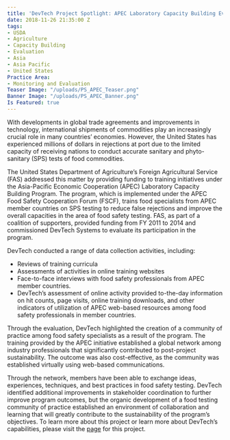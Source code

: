 ```yaml
---
title: 'DevTech Project Spotlight: APEC Laboratory Capacity Building Evaluation'
date: 2018-11-26 21:35:00 Z
tags:
- USDA
- Agriculture
- Capacity Building
- Evaluation
- Asia
- Asia Pacific
- United States
Practice Area:
- Monitoring and Evaluation
Teaser Image: "/uploads/PS_APEC_Teaser.png"
Banner Image: "/uploads/PS_APEC_Banner.png"
Is Featured: true
---
```


With developments in global trade agreements and improvements in technology, international shipments of commodities play an increasingly crucial role in many countries’ economies. However, the United States has experienced millions of dollars in rejections at port due to the limited capacity of receiving nations to conduct accurate sanitary and phyto-sanitary (SPS) tests of food commodities.

The United States Department of Agriculture’s Foreign Agricultural Service (FAS) addressed this matter by providing funding to training initiatives under the Asia-Pacific Economic Cooperation (APEC) Laboratory Capacity Building Program. The program, which is implemented under the APEC Food Safety Cooperation Forum (FSCF), trains food specialists from APEC member countries on SPS testing to reduce false rejections and improve the overall capacities in the area of food safety testing. FAS, as part of a coalition of supporters, provided funding from FY 2011 to 2014 and commissioned DevTech Systems to evaluate its participation in the program.

DevTech conducted a range of data collection activities, including:
* Reviews of training curricula
* Assessments of activities in online training websites
* Face-to-face interviews with food safety professionals from APEC member countries. 
* DevTech’s assessment of online activity provided to-the-day information on hit counts, page visits, online training downloads, and other indicators of utilization of APEC web-based resources among food safety professionals in member countries.

Through the evaluation, DevTech highlighted the creation of a community of practice among food safety specialists as a result of the program.  The training provided by the APEC initiative established a global network among industry professionals that significantly contributed to post-project sustainability. The outcome was also cost-effective, as the community was established virtually using web-based communications.

Through the network, members have been able to exchange ideas, experiences, techniques, and best practices in food safety testing. DevTech identified additional improvements in stakeholder coordination to further improve program outcomes, but the organic development of a food testing community of practice established an environment of collaboration and learning that will greatly contribute to the sustainability of the program’s objectives. To learn more about this project or learn more about DevTech’s capabilities, please visit the [page](http://devtechsys.com/projects/APEC-Laboratory-Capacity-Build/) for this project.  
